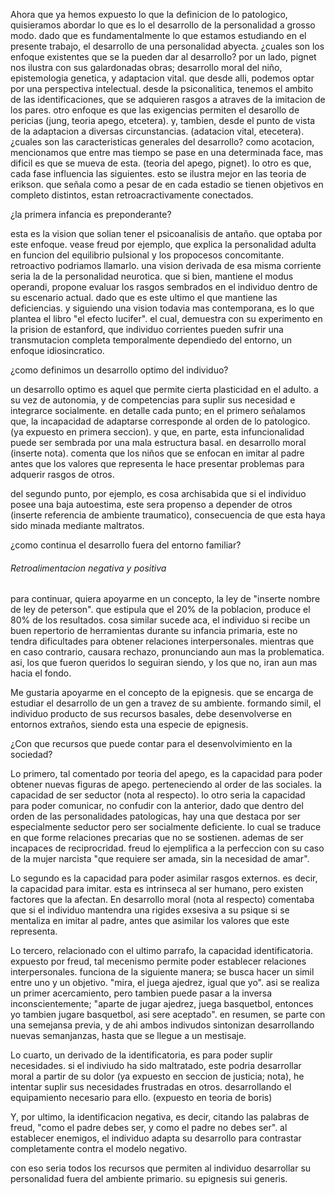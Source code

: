 Ahora que ya hemos expuesto lo que la definicion de lo patologico, quisieramos abordar lo que es lo el desarrollo de la personalidad a grosso modo. dado que es fundamentalmente lo que estamos estudiando en el presente trabajo, el desarrollo de una personalidad abyecta. ¿cuales son los enfoque existentes que se la pueden dar al desarrollo? por un lado, pignet nos ilustra con sus galardonadas obras; desarrollo moral del niño, epistemologia genetica, y adaptacion vital. que desde alli, podemos optar por una  perspectiva intelectual.  desde la psiconalitica, tenemos el ambito de las identificaciones, que se adquieren rasgos a atraves de la imitacion de los pares. otro enfoque es que las exigencias permiten el desarollo de pericias (jung, teoria apego, etcetera). y, tambien, desde el punto de vista de la adaptacion a diversas circunstancias. (adatacion vital, etecetera).  
¿cuales son las caracteristicas generales del desarrollo? como acotacion, mencionamos que entre mas tiempo se pase en una determinada face, mas dificil es que se mueva de esta. (teoria del apego, pignet). lo otro es que, cada fase influencia las siguientes. esto se ilustra mejor en las teoria de erikson. que señala como a pesar de en cada estadio se tienen objetivos en completo distintos, estan retroacractivamente conectados.  

¿la primera infancia es preponderante?

esta es la vision que solian tener el psicoanalisis de antaño. que optaba por este enfoque. vease freud por ejemplo, que explica la personalidad adulta en funcion del equilibrio pulsional y los propocesos concomitante. retroactivo podriamos llamarlo.  una vision  derivada de esa misma corriente seria la de la personalidad neurotica. que si bien, mantiene el modus operandi, propone evaluar los rasgos sembrados en el individuo dentro de su escenario actual. dado que es este ultimo el que mantiene las deficiencias.  y siguiendo una vision todavia mas contemporana, es lo que plantea el libro "el efecto lucifer". el cual, demuestra con su experimento en la prision de estanford, que individuo corrientes pueden sufrir una transmutacion completa temporalmente dependiedo del entorno, un enfoque idiosincratico. 

¿como definimos un desarrollo optimo del individuo?

un desarrollo optimo es aquel que permite cierta plasticidad en el adulto. a su vez de autonomia, y de competencias para suplir sus necesidad e integrarce socialmente.  en detalle cada punto; en el primero señalamos que, la incapacidad de adaptarse corresponde al orden de lo patologico. (ya expuesto en primera seccion).  y que, en parte, esta infuncionalidad puede ser sembrada por una mala estructura basal. en desarrollo moral (inserte nota). comenta que los niños que se enfocan en imitar al padre antes que los valores que representa le hace presentar problemas para adquerir rasgos de otros.

del segundo punto, por ejemplo, es cosa archisabida que si el individuo posee una baja autoestima, este sera propenso a depender de otros (inserte referencia de ambiente traumatico), consecuencia de que esta haya sido minada mediante maltratos. 



¿como continua el desarrollo fuera del entorno familiar?
###### Retroalimentacion negativa y positiva

para continuar, quiera apoyarme en un concepto, la ley de "inserte nombre de ley de peterson". que estipula que el 20% de la poblacion, produce el 80% de los resultados. cosa similar sucede aca,  el individuo si recibe un buen repertorio de herramientas durante su infancia primaria, este no tendra dificultades para obtener relaciones interpersonales. mientras que en caso contrario, causara rechazo, pronunciando aun mas la problematica. asi, los que fueron queridos lo seguiran siendo, y los que no,  iran aun mas hacia el fondo.

Me gustaria apoyarme en el concepto de la epignesis. que se encarga de estudiar el desarrollo de un gen a travez de su ambiente. formando simil, el individuo producto de sus recursos basales, debe desenvolverse en entornos extraños, siendo esta una especie de epignesis. 

¿Con que recursos que puede contar para el desenvolvimiento en la sociedad?

Lo primero, tal comentado por teoria del apego, es la capacidad para poder obtener nuevas figuras de apego. perteneciendo al order de las sociales. la capacidad de ser seductor (nota al respecto).  lo otro seria la capacidad para poder comunicar, no confudir con la anterior, dado que dentro del orden de las personalidades patologicas, hay una que destaca por ser especialmente seductor pero ser socialmente deficiente. lo cual se traduce en que forme relaciones precarias que no se sostienen. ademas de ser incapaces de reciprocridad. freud lo ejemplifica a la perfeccion con su caso de la mujer narcista "que requiere ser amada, sin la necesidad de amar". 

Lo segundo es la capacidad para poder asimilar rasgos externos. es decir, la capacidad para imitar.  esta es intrinseca al ser humano, pero existen factores que la afectan. En desarrollo moral (nota al respecto) comentaba que si el individuo mantendra una rigides exsesiva a su psique si se mentaliza en imitar al padre, antes que asimilar los valores que este representa.

Lo tercero, relacionado con el ultimo parrafo, la capacidad identificatoria. expuesto por freud, tal mecenismo permite poder establecer relaciones interpersonales. funciona de la siguiente manera; se busca hacer un simil entre uno y un objetivo. "mira, el juega ajedrez, igual que yo". asi se realiza un primer acercamiento, pero tambien puede pasar a la inversa inconscientemente; "aparte de jugar ajedrez,  juega basquetbol, entonces yo tambien jugare basquetbol, asi sere aceptado". en resumen, se parte con una semejansa previa, y de ahi ambos indivudos sintonizan desarrollando nuevas semanjanzas, hasta que se llegue a un mestisaje.    

Lo cuarto, un derivado de la identificatoria, es para poder suplir necesidades. si el indiviudo ha sido maltratado, este podria desarrollar moral a partir de su dolor (ya expuesto en seccion de justicia; nota), he intentar suplir sus necesidades frustradas en otros. desarrollando el equipamiento necesario para ello. (expuesto en teoria de boris)

Y, por ultimo, la identificacion negativa, es decir, citando las palabras de freud, "como el padre debes ser, y como el  padre no debes ser". al establecer enemigos, el individuo adapta su desarrollo para contrastar completamente contra el modelo negativo.

con eso seria todos los recursos que permiten al individuo desarrollar su personalidad fuera del ambiente primario. su epignesis sui generis. 
